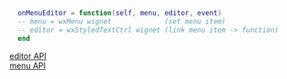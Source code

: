 ```lua
  onMenuEditor = function(self, menu, editor, event)
  -- menu = wxMenu wignet             (set menu item)
  -- editor = wxStyledTextCtrl wignet (link menu item -> function)
  end
```
[editor API](https://docs.wxwidgets.org/trunk/classwx_styled_text_ctrl.html)<br>
[menu API](https://docs.wxwidgets.org/trunk/classwx_menu.html)<br>
